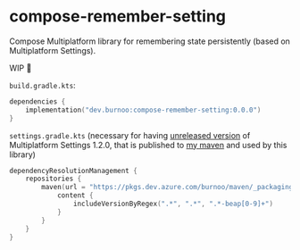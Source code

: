 # compose-remember-setting

Compose Multiplatform library for remembering state persistently (based on Multiplatform Settings).

WIP 🚧

`build.gradle.kts`:
```kotlin
dependencies {
    implementation("dev.burnoo:compose-remember-setting:0.0.0")
}
```

`settings.gradle.kts` (necessary for having [unreleased version](https://github.com/burnoo/multiplatform-settings) of Multiplatform Settings 1.2.0, that is published to [my maven](https://github.com/burnoo/maven) and used by this library) 
```kotlin
dependencyResolutionManagement {
    repositories {
        maven(url = "https://pkgs.dev.azure.com/burnoo/maven/_packaging/public/maven/v1") {
            content {
                includeVersionByRegex(".*", ".*", ".*-beap[0-9]+")
            }
        }
    }
}
